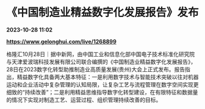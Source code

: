 # 《中国制造业精益数字化发展报告》发布

**2023-10-28 11:02**

**https://www.gelonghui.com/live/1268899**

格隆汇10月28日｜据中新网，由中国工业和信息化部中国电子技术标准化研究院与天津爱波瑞科技发展有限公司联合编撰的《中国制造业精益数字化发展报告》，28日在2023数字化转型助推制造业高质量发展(贵州)大会上正式发布。报告指出，精益数字化具备两大基本特征：一是利用数字技术与智能技术突破以往对机器运动和企业活动中复杂管理的认知局限，让复杂工艺与流程管理在数字空间实现更细致的“持续改善”；二是利用精益思维指导数字化转型建设，在有限特征和数据量的情况下实现对制造工艺、运营过程、组织管理持续改善的目标。